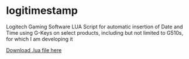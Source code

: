 # logitimestamp
Logitech Gaming Software LUA Script for automatic insertion of Date and Time using G-Keys on select products, including but not limited to G510s, for which I am developing it

[Download .lua file here](https://github.com/mattman00000/logitimestamp/raw/master/logitimestamp.lua)
